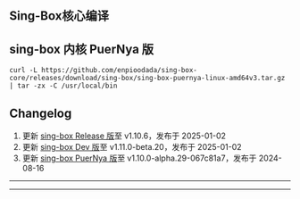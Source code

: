 ## Sing-Box核心编译

## sing-box 内核 PuerNya 版

```
curl -L https://github.com/enpioodada/sing-box-core/releases/download/sing-box/sing-box-puernya-linux-amd64v3.tar.gz | tar -zx -C /usr/local/bin
```

## Changelog <br/>

1. 更新 [sing-box Release 版](https://github.com/SagerNet/sing-box/tree/main)至 v1.10.6，发布于 2025-01-02 <br/>
2. 更新 [sing-box Dev 版](https://github.com/SagerNet/sing-box/tree/dev)至 v1.11.0-beta.20，发布于 2025-01-02 <br/>
3. 更新 [sing-box PuerNya 版](https://github.com/PuerNya/sing-box/tree/building)至 v1.10.0-alpha.29-067c81a7，发布于 2024-08-16

---



---

